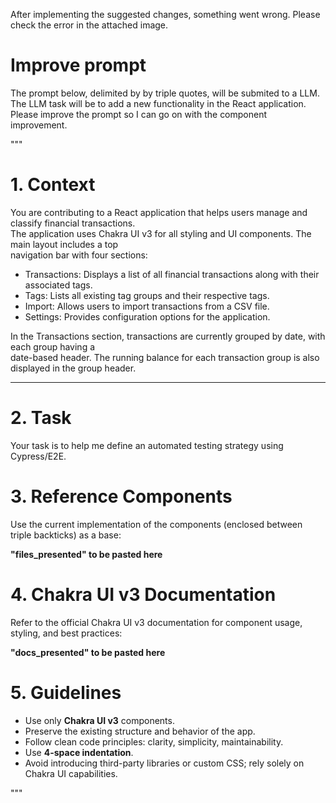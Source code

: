 After implementing the suggested changes, something went wrong.
Please check the error in the attached image.



# Improve prompt

The prompt below, delimited by by triple quotes, will be submited to a LLM.
The LLM task will be to add a new functionality in the React application.
Please improve the prompt so I can go on with the component improvement.

"""
# 1. Context

You are contributing to a React application that helps users manage and classify financial transactions. \
The application uses Chakra UI v3 for all styling and UI components. The main layout includes a top \
navigation bar with four sections:

* Transactions: Displays a list of all financial transactions along with their associated tags.
* Tags: Lists all existing tag groups and their respective tags.
* Import: Allows users to import transactions from a CSV file.
* Settings: Provides configuration options for the application.

In the Transactions section, transactions are currently grouped by date, with each group having a \
date-based header. The running balance for each transaction group is also displayed in the group header.

---

# 2. Task

Your task is to help me define an automated testing strategy using Cypress/E2E.

# 3. Reference Components

Use the current implementation of the components (enclosed between triple backticks) as a base:

**"files_presented" to be pasted here**

# 4. Chakra UI v3 Documentation

Refer to the official Chakra UI v3 documentation for component usage, styling, and best practices:

**"docs_presented" to be pasted here**

# 5. Guidelines

- Use only **Chakra UI v3** components.
- Preserve the existing structure and behavior of the app.
- Follow clean code principles: clarity, simplicity, maintainability.
- Use **4-space indentation**.
- Avoid introducing third-party libraries or custom CSS; rely solely on Chakra UI capabilities.

"""